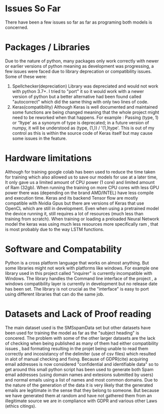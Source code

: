# Issues So Far

There have been a few issues so far as far as programing both models is concerned.

# Packages / Libraries 

Due to the nature of python, many packages only work correctly with newer or earlier versions of python meaning as development was progressing, a few issues were faced due to library deprecation or compatibility issues. Some of these were:

1. Spellchecker(depreciation)
Library was depreciated and would not work with python 3.7+. I tried to "port" it so it would work with a newer version of python but a better alternative had been found called "autocorrect" which did the same thing with only two lines of code.
2. Keras(compatibility)
Although Keras is well documented and maintained some functions are being changed meaning that the whole project might need to be reworked when that happens. For example : Passing (type, 1) or '1type' as a synonym of type is deprecated; in a future version of numpy, it will be understood as (type, (1,)) / '(1,)type'. This is out of my control as this is within the source code of Keras itself but may cause some issues in the feature.



# Hardware limitations 

Although for training google colab has been used to reduce the time taken for training which also allowed us to save our models for use at a later time, It only gave us a limited amount of CPU power (1 core) and limited amount of Ram (32gb). When running the training on more CPU cores with less GPU power there was (depending on the brand AMD/INTEL) have less compile and execution time. Keras and its backend Tensor flow are mostly compatible with Nvidia Gpus but there are versions of Keras that use OpenCL which are still in development.
Even when using a pretrained model the device running it, still requires a lot of resources (much less than training from scratch).
When training or loading a preloaded Neural Network model the keras was using much less resources more specifically ram , that is most probably due to 
the way LSTM functions. 
# Software and Compatability 

Python is a cross platform language that  works on almost anything. But some libraries might not work with platforms like windows.
For example one library used in this project called "inquirer" is currently incompatible with Windows. 
The library handles the Command line interface of the project , a windows compatibility layer is currently in development but no release date has been set. The library is not crucial as the "interface" is easy to port using different libraries that can do the same job.

# Datasets and Lack of Proof reading

The main dataset used is the SMSspamData set but other datasets have been used for training the model as far as the "subject heading" is concered. The problem with some of the other larger datasets are the lack of checking when being published as many of them had either compatibility issues , bad formating resulting in the projet being unable to read them correctly and incosistancy of the delimiter (use of csv files) which resulted in alot of manual checking and fixing. 
Because of GDPR(cite) acquiring email addresses is now considered "confidential and identifiable data" so to get around this small python script has been used to generate both Spam email addresses (using domain names and extesions submitted by users) and normal emails using a list of names and most common domains. Due to the nature of the generation of the data it is very likely that the generated emails are legitimate in the sense that they belong to someone. But because we have generated them at random and have not gathered them from an illegitimate source we are in compliance with GDPR and various other Laws (ethics citings).


#
